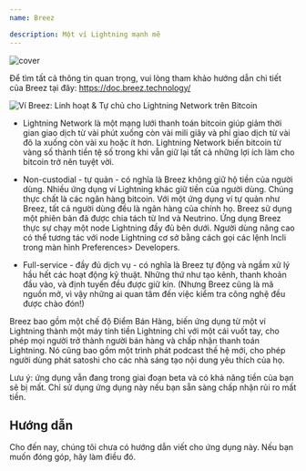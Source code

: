 ```yaml
---
name: Breez

description: Một ví Lightning mạnh mẽ
---
```


![cover](assets/cover.webp)

Để tìm tất cả thông tin quan trọng, vui lòng tham khảo hướng dẫn chi tiết của Breez tại đây: https://doc.breez.technology/

![ Ví Breez: Linh hoạt & Tự chủ cho Lightning Network trên Bitcoin ](https://youtu.be/Z_yiPM2gzk0)

- Lightning Network là một mạng lưới thanh toán bitcoin giúp giảm thời gian giao dịch từ vài phút xuống còn vài mili giây và phí giao dịch từ vài đô la xuống còn vài xu hoặc ít hơn. Lightning Network biến bitcoin từ vàng số thành tiền tệ số trong khi vẫn giữ lại tất cả những lợi ích làm cho bitcoin trở nên tuyệt vời.

- Non-custodial - tự quản -  có nghĩa là Breez không giữ hộ tiền của người dùng. Nhiều ứng dụng ví Lightning khác giữ tiền của người dùng. Chúng thực chất là các ngân hàng bitcoin. Với một ứng dụng ví tự quản như Breez, tất cả người dùng đều là ngân hàng của chính họ. Breez sử dụng một phiên bản đã được chia tách từ lnd và Neutrino. Ứng dụng Breez thực sự chạy một node Lightning đầy đủ bên dưới. Người dùng nâng cao có thể tương tác với node Lightning cơ sở bằng cách gọi các lệnh lncli trong màn hình Preferences> Developers.

- Full-service - đầy đủ dịch vụ - có nghĩa là Breez tự động và ngầm xử lý hầu hết các hoạt động kỹ thuật. Những thứ như tạo kênh, thanh khoản đầu vào, và định tuyến đều được giữ kín. (Nhưng Breez cũng là mã nguồn mở, vì vậy những ai quan tâm đến việc kiểm tra công nghệ đều được chào đón!)

Breez bao gồm một chế độ Điểm Bán Hàng, biến ứng dụng từ một ví Lightning thành một máy tính tiền Lightning chỉ với một cái vuốt tay, cho phép mọi người trở thành người bán hàng và chấp nhận thanh toán Lightning. Nó cũng bao gồm một trình phát podcast thế hệ mới, cho phép người dùng phát satoshi cho các nhà sáng tạo nội dung yêu thích của họ.

Lưu ý: ứng dụng vẫn đang trong giai đoạn beta và có khả năng tiền của bạn sẽ bị mất. Chỉ sử dụng ứng dụng này nếu bạn sẵn sàng chấp nhận rủi ro mất tiền.

## Hướng dẫn

Cho đến nay, chúng tôi chưa có hướng dẫn viết cho ứng dụng này. Nếu bạn muốn đóng góp, hãy làm điều đó.
